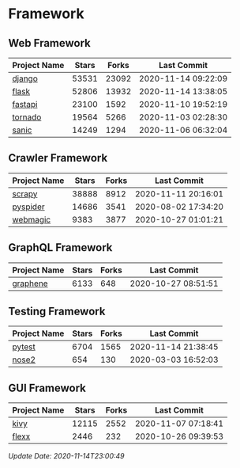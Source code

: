 # Framework

## Web Framework
| Project Name | Stars | Forks | Last Commit |
| ------------ | ----- | ----- | ----------- |
| [django](https://github.com/django/django) | 53531 | 23092 | 2020-11-14 09:22:09 |
| [flask](https://github.com/pallets/flask) | 52806 | 13932 | 2020-11-14 13:38:05 |
| [fastapi](https://github.com/tiangolo/fastapi) | 23100 | 1592 | 2020-11-10 19:52:19 |
| [tornado](https://github.com/tornadoweb/tornado) | 19564 | 5266 | 2020-11-03 02:28:30 |
| [sanic](https://github.com/huge-success/sanic) | 14249 | 1294 | 2020-11-06 06:32:04 |

## Crawler Framework
| Project Name | Stars | Forks | Last Commit |
| ------------ | ----- | ----- | ----------- |
| [scrapy](https://github.com/scrapy/scrapy) | 38888 | 8912 | 2020-11-11 20:16:01 |
| [pyspider](https://github.com/binux/pyspider) | 14686 | 3541 | 2020-08-02 17:34:20 |
| [webmagic](https://github.com/code4craft/webmagic) | 9383 | 3877 | 2020-10-27 01:01:21 |

## GraphQL Framework
| Project Name | Stars | Forks | Last Commit |
| ------------ | ----- | ----- | ----------- |
| [graphene](https://github.com/graphql-python/graphene) | 6133 | 648 | 2020-10-27 08:51:51 |

## Testing Framework
| Project Name | Stars | Forks | Last Commit |
| ------------ | ----- | ----- | ----------- |
| [pytest](https://github.com/pytest-dev/pytest) | 6704 | 1565 | 2020-11-14 21:38:45 |
| [nose2](https://github.com/nose-devs/nose2) | 654 | 130 | 2020-03-03 16:52:03 |

## GUI Framework
| Project Name | Stars | Forks | Last Commit |
| ------------ | ----- | ----- | ----------- |
| [kivy](https://github.com/kivy/kivy) | 12115 | 2552 | 2020-11-07 07:18:41 |
| [flexx](https://github.com/flexxui/flexx) | 2446 | 232 | 2020-10-26 09:39:53 |

*Update Date: 2020-11-14T23:00:49*